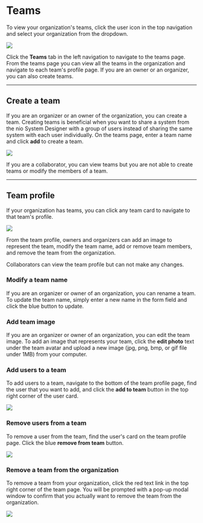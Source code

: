 # Teams

To view your organization's teams, click the user icon in the top navigation and select your organization from the dropdown.

![](/img/organizations/org-account-settings.jpg)

Click the **Teams** tab in the left navigation to navigate to the teams page. From the teams page you can view all the teams in the organization and navigate to each team's profile page. If you are an owner or an organizer, you can also create teams.

---

## Create a team
If you are an organizer or an owner of the organization, you can create a team. Creating teams is beneficial when you want to share a system from the nio System Designer with a group of users instead of sharing the same system with each user individually. On the teams page, enter a team name and click **add** to create a team.

![](/img/organizations/org-create-team.jpg)

If you are a collaborator, you can view teams but you are not able to create teams or modify the members of a team.

---

## Team profile
If your organization has teams, you can click any team card to navigate to that team's profile.

![](/img/organizations/org-team-profile.jpg)

From the team profile, owners and organizers can add an image to represent the team, modify the team name, add or remove team members, and remove the team from the organization.

Collaborators can view the team profile but can not make any changes.

### Modify a team name
If you are an organizer or owner of an organization, you can rename a team. To update the team name, simply enter a new name in the form field and click the blue button to update.

### Add team image
If you are an organizer or owner of an organization, you can edit the team image. To add an image that represents your team, click the **edit photo** text under the team avatar and upload a new image (jpg, png, bmp, or gif file under 1MB) from your computer.

### Add users to a team
To add users to a team, navigate to the bottom of the team profile page, find the user that you want to add, and click the **add to team** button in the top right corner of the user card.

![](/img/organizations/org-add-user-to-team.jpg)

### Remove users from a team
To remove a user from the team, find the user's card on the team profile page. Click the blue **remove from team** button.

![](/img/organizations/org-remove-user-from-team.jpg)

### Remove a team from the organization
To remove a team from your organization, click the red text link in the top right corner of the team page. You will be prompted with a pop-up modal window to confirm that you actually want to remove the team from the organization.

![](/img/organizations/org-team-profile.jpg)
